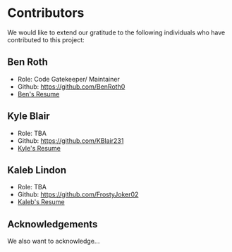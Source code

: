 # Contributors

We would like to extend our gratitude to the following individuals who have contributed to this project:

## Ben Roth
- Role: Code Gatekeeper/ Maintainer
- Github: https://github.com/BenRoth0
- [Ben's Resume](BusinessDocs/BenRothResume.pdf)

## Kyle Blair
- Role: TBA
- Github: https://github.com/KBlair231
- [Kyle's Resume](BusinessDocs/KyleBlairResume.pdf)

## Kaleb Lindon
- Role: TBA
- Github: https://github.com/FrostyJoker02
- [Kaleb's Resume](BusinessDocs/KalebLindonResume.pdf)

## Acknowledgements
We also want to acknowledge...
